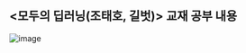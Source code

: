 ## <모두의 딥러닝(조태호, 길벗)> 교재 공부 내용

![image](https://user-images.githubusercontent.com/77907077/208891583-f99e4a41-d1ce-496a-80ff-5ec150fa92da.png)
